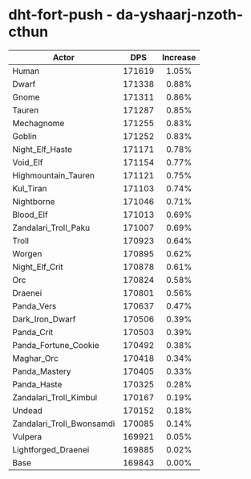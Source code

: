 # dht-fort-push - da-yshaarj-nzoth-cthun
| Actor | DPS | Increase |
|---|:---:|:---:|
|Human|171619|1.05%|
|Dwarf|171338|0.88%|
|Gnome|171311|0.86%|
|Tauren|171287|0.85%|
|Mechagnome|171255|0.83%|
|Goblin|171252|0.83%|
|Night_Elf_Haste|171171|0.78%|
|Void_Elf|171154|0.77%|
|Highmountain_Tauren|171121|0.75%|
|Kul_Tiran|171103|0.74%|
|Nightborne|171046|0.71%|
|Blood_Elf|171013|0.69%|
|Zandalari_Troll_Paku|171007|0.69%|
|Troll|170923|0.64%|
|Worgen|170895|0.62%|
|Night_Elf_Crit|170878|0.61%|
|Orc|170824|0.58%|
|Draenei|170801|0.56%|
|Panda_Vers|170637|0.47%|
|Dark_Iron_Dwarf|170506|0.39%|
|Panda_Crit|170503|0.39%|
|Panda_Fortune_Cookie|170492|0.38%|
|Maghar_Orc|170418|0.34%|
|Panda_Mastery|170405|0.33%|
|Panda_Haste|170325|0.28%|
|Zandalari_Troll_Kimbul|170167|0.19%|
|Undead|170152|0.18%|
|Zandalari_Troll_Bwonsamdi|170085|0.14%|
|Vulpera|169921|0.05%|
|Lightforged_Draenei|169885|0.02%|
|Base|169843|0.00%|
